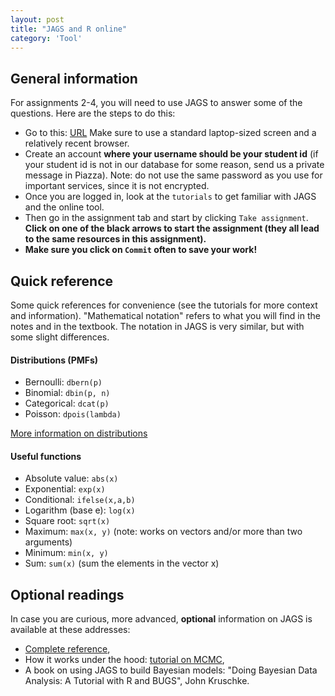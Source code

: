 ```yaml
---
layout: post
title: "JAGS and R online"
category: 'Tool'
---
```


General information
-------------------

For assignments 2-4, you will need to use JAGS to answer some of the questions. Here are the steps to do this:

- Go to this: [URL](http://54.201.228.108/) Make sure to use a standard laptop-sized screen and a relatively recent browser.
- Create an account **where your username should be your student id** (if your student id is not in our database for some reason, send us a private message in Piazza). Note: do not use the same password as you use for important services, since it is not encrypted.
- Once you are logged in, look at the ``tutorials`` to get familiar with JAGS and the online tool. 
- Then go in the assignment tab and start by clicking ``Take assignment``. **Click on one of the black arrows to start the assignment (they all lead to the same resources in this assignment).**
- **Make sure you click on ``Commit`` often to save your work!**

Quick reference
---------------

Some quick references for convenience (see the tutorials for more context and information). "Mathematical notation" refers to what you will find in the notes and in the textbook. The notation in JAGS is very similar, but with some slight differences.

#### Distributions (PMFs)

- Bernoulli: ``dbern(p)``
- Binomial: ``dbin(p, n)``
- Categorical: ``dcat(p)``
- Poisson: ``dpois(lambda)``

[More information on distributions](http://www.stat.ubc.ca/~bouchard/courses/stat302-fa2014-15/2014/10/07/distributions.html)

#### Useful functions

- Absolute value: ``abs(x)``
- Exponential: ``exp(x)``
- Conditional: ``ifelse(x,a,b)``
- Logarithm (base e): ``log(x)``
- Square root: ``sqrt(x)``
- Maximum: ``max(x, y)`` (note: works on vectors and/or more than two arguments)
- Minimum: ``min(x, y)``
- Sum: ``sum(x)`` (sum the elements in the vector x)


Optional readings
-----------------

In case you are curious, more advanced, **optional** information on JAGS is available at these addresses: 

- [Complete reference](http://blue.for.msu.edu/CSTAT_13/jags_user_manual.pdf),
- How it works under the hood: [tutorial on MCMC](http://videolectures.net/mlss09uk_murray_mcmc/),
- A book on using JAGS to build Bayesian models: "Doing Bayesian Data Analysis: A Tutorial with R and BUGS", John Kruschke.